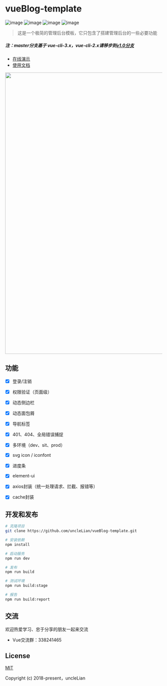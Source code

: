 # vueBlog-template

![image](https://img.shields.io/badge/vue-2.6.8-green.svg)
![image](https://img.shields.io/badge/vue--router-3.0.2-green.svg)
![image](https://img.shields.io/badge/vuex-3.1.0-green.svg)
![image](https://img.shields.io/badge/element--ui-2.10.0-blue.svg)


> 这是一个极简的管理后台模板，它只包含了搭建管理后台的一些必要功能

##### 注：master分支基于 vue-cli-3.x，vue-cli-2.x请移步到[v1.0分支](https://github.com/uncleLian/vueBlog-template/tree/v1.0)

- [在线演示](http://template.liansixin.win)
- [使用文档](http://liansixin.win/vue-blog-book)

<img src="https://github.com/uncleLian/vueBlog-template/raw/gh-pages/screenshots/dashboard.png" width="900px" style="max-width: 100%;"/>

## 功能
- [x] 登录/注销
- [x] 权限验证（页面级）
- [x] 动态侧边栏
- [x] 动态面包屑
- [x] 导航标签
- [x] 401、404、全局错误捕捉
- [x] 多环境（dev、sit、prod）
- [x] svg icon / iconfont
- [x] 进度条
- [x] element-ui
- [x] axios封装（统一处理请求、拦截、报错等）
- [x] cache封装


## 开发和发布
```bash
# 克隆项目
git clone https://github.com/uncleLian/vueBlog-template.git

# 安装依赖
npm install

# 启动服务
npm run dev

# 发布
npm run build

# 测试环境
npm run build:stage

# 报告
npm run build:report
```

## 交流
欢迎热爱学习、忠于分享的朋友一起来交流
- Vue交流群：338241465

## License
[MIT](http://opensource.org/licenses/MIT)

Copyright (c) 2018-present，uncleLian
